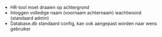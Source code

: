 ﻿- HR-tool moet draaien op achtergrond
- Inloggen volledige naam (voornaam achternaam) wachtwoord (standaard admin)
- Database.db standaard config, kan ook aangepast worden naar wens gebruiker